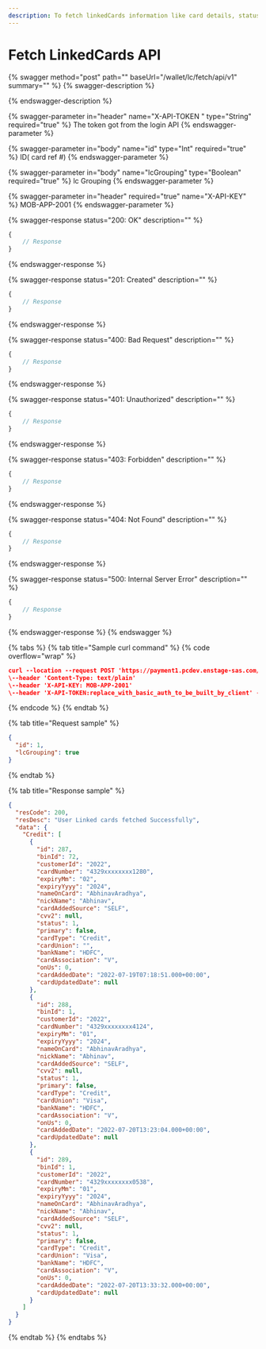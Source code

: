```yaml
---
description: To fetch linkedCards information like card details, status, balance..
---
```


# Fetch LinkedCards API



{% swagger method="post" path="" baseUrl="<domain>/wallet/lc/fetch/api/v1" summary="" %}
{% swagger-description %}

{% endswagger-description %}

{% swagger-parameter in="header" name="X-API-TOKEN  " type="String" required="true" %}
The token got from the login API
{% endswagger-parameter %}

{% swagger-parameter in="body" name="id" type="Int" required="true" %}
​ID( card ref #)
{% endswagger-parameter %}

{% swagger-parameter in="body" name="lcGrouping" type="Boolean" required="true" %}
lc Grouping
{% endswagger-parameter %}

{% swagger-parameter in="header" required="true" name="X-API-KEY" %}
MOB-APP-2001
{% endswagger-parameter %}

{% swagger-response status="200: OK" description="" %}
```javascript
{
    // Response
}
```
{% endswagger-response %}

{% swagger-response status="201: Created" description="" %}
```javascript
{
    // Response
}
```
{% endswagger-response %}

{% swagger-response status="400: Bad Request" description="" %}
```javascript
{
    // Response
}
```
{% endswagger-response %}

{% swagger-response status="401: Unauthorized" description="" %}
```javascript
{
    // Response
}
```
{% endswagger-response %}

{% swagger-response status="403: Forbidden" description="" %}
```javascript
{
    // Response
}
```
{% endswagger-response %}

{% swagger-response status="404: Not Found" description="" %}
```javascript
{
    // Response
}
```
{% endswagger-response %}

{% swagger-response status="500: Internal Server Error" description="" %}
```javascript
{
    // Response
}
```
{% endswagger-response %}
{% endswagger %}

{% tabs %}
{% tab title="Sample curl command" %}
{% code overflow="wrap" %}
```json
curl --location --request POST 'https://payment1.pcdev.enstage-sas.com/wallet/lc/fetch/api/v1'
\--header 'Content-Type: text/plain'
\--header 'X-API-KEY: MOB-APP-2001'
\--header 'X-API-TOKEN:replace_with_basic_auth_to_be_built_by_client' --data-raw '{ "id": 1, "lcGrouping": true }'
```
{% endcode %}
{% endtab %}

{% tab title="Request sample" %}
```json
{
  "id": 1,
  "lcGrouping": true
}
```
{% endtab %}

{% tab title="Response sample" %}
```json
{
  "resCode": 200,
  "resDesc": "User Linked cards fetched Successfully",
  "data": {
    "Credit": [
      {
        "id": 287,
        "binId": 72,
        "customerId": "2022",
        "cardNumber": "4329xxxxxxxx1280",
        "expiryMm": "02",
        "expiryYyyy": "2024",
        "nameOnCard": "AbhinavAradhya",
        "nickName": "Abhinav",
        "cardAddedSource": "SELF",
        "cvv2": null,
        "status": 1,
        "primary": false,
        "cardType": "Credit",
        "cardUnion": "",
        "bankName": "HDFC",
        "cardAssociation": "V",
        "onUs": 0,
        "cardAddedDate": "2022-07-19T07:18:51.000+00:00",
        "cardUpdatedDate": null
      },
      {
        "id": 288,
        "binId": 1,
        "customerId": "2022",
        "cardNumber": "4329xxxxxxxx4124",
        "expiryMm": "01",
        "expiryYyyy": "2024",
        "nameOnCard": "AbhinavAradhya",
        "nickName": "Abhinav",
        "cardAddedSource": "SELF",
        "cvv2": null,
        "status": 1,
        "primary": false,
        "cardType": "Credit",
        "cardUnion": "Visa",
        "bankName": "HDFC",
        "cardAssociation": "V",
        "onUs": 0,
        "cardAddedDate": "2022-07-20T13:23:04.000+00:00",
        "cardUpdatedDate": null
      },
      {
        "id": 289,
        "binId": 1,
        "customerId": "2022",
        "cardNumber": "4329xxxxxxxx0538",
        "expiryMm": "01",
        "expiryYyyy": "2024",
        "nameOnCard": "AbhinavAradhya",
        "nickName": "Abhinav",
        "cardAddedSource": "SELF",
        "cvv2": null,
        "status": 1,
        "primary": false,
        "cardType": "Credit",
        "cardUnion": "Visa",
        "bankName": "HDFC",
        "cardAssociation": "V",
        "onUs": 0,
        "cardAddedDate": "2022-07-20T13:33:32.000+00:00",
        "cardUpdatedDate": null
      }
    ]
  }
}
```
{% endtab %}
{% endtabs %}

